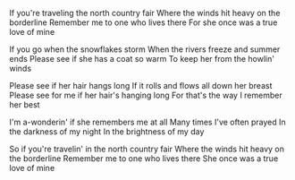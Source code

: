 If you're traveling the north country fair
Where the winds hit heavy on the borderline
Remember me to one who lives there
For she once was a true love of mine

If you go when the snowflakes storm
When the rivers freeze and summer ends
Please see if she has a coat so warm
To keep her from the howlin' winds

Please see if her hair hangs long
If it rolls and flows all down her breast
Please see for me if her hair's hanging long
For that's the way I remember her best

I'm a-wonderin' if she remembers me at all
Many times I've often prayed
In the darkness of my night
In the brightness of my day

So if you're travelin' in the north country fair
Where the winds hit heavy on the borderline
Remember me to one who lives there
She once was a true love of mine
